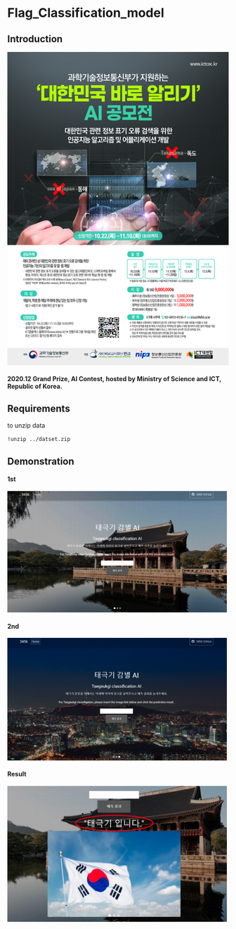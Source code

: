 # Flag_Classification_model

## Introduction

  

<img src = "https://github.com/Korea-Flag-Classification/Flag_Classification_model/blob/main/img/img.jpg" width="600px">

  
#### 2020.12 Grand Prize, AI Contest, hosted by Ministry of Science and ICT, Republic of Korea. 

  

## Requirements

to unzip data

```bash
!unzip ../datset.zip
```

## Demonstration

#### 1st
<img src = "https://github.com/Korea-Flag-Classification/Flag_Classification_model/blob/main/img/img3.png" width="500px"> 

#### 2nd  
<img src = "https://github.com/Korea-Flag-Classification/Flag_Classification_model/blob/main/img/img4.png" width="500px">

#### Result 

<img src = "https://github.com/Korea-Flag-Classification/Flag_Classification_model/blob/main/img/img2.png" width="500px">
